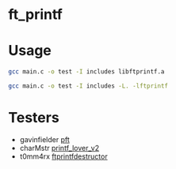 # ft_printf



# Usage

```bash
gcc main.c -o test -I includes libftprintf.a
```
```bash
gcc main.c -o test -I includes -L. -lftprintf
```

# Testers

* gavinfielder [pft](https://github.com/gavinfielder/pft.git)
* charMstr [printf_lover_v2](https://github.com/charMstr/printf_lover_v2.git)
* t0mm4rx [ftprintfdestructor](https://github.com/t0mm4rx/ftprintfdestructor.git)